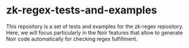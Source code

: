 # zk-regex-tests-and-examples

This repository is a set of tests and examples for the zk-regex repository. Here, we will focus particularly in the Noir features that allow to generate Noir code automatically for checking regex fulfillment.
